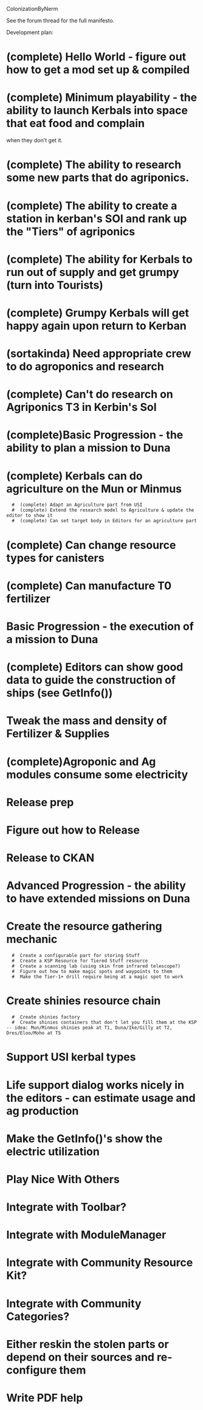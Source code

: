 ColonizationByNerm

See the forum thread for the full manifesto.



Development plan:

# (complete)  Hello World - figure out how to get a mod set up & compiled
# (complete)  Minimum playability - the ability to launch Kerbals into space that eat food and complain
  when they don't get it.
   #  (complete) The ability to research some new parts that do agriponics.
   #  (complete) The ability to create a station in kerban's SOI and rank up the "Tiers" of agriponics
   #  (complete) The ability for Kerbals to run out of supply and get grumpy (turn into Tourists)
   #  (complete) Grumpy Kerbals will get happy again upon return to Kerban
   #  (sortakinda) Need appropriate crew to do agroponics and research
   #  (complete) Can't do research on Agriponics T3 in Kerbin's SoI
# (complete)Basic Progression - the ability to plan a mission to Duna
   #  (complete) Kerbals can do agriculture on the Mun or Minmus
      #  (complete) Adapt an Agriculture part from USI
      #  (complete) Extend the research model to Agriculture & update the editor to show it
      #  (complete) Can set target body in Editors for an agriculture part
   #  (complete) Can change resource types for canisters
   #  (complete) Can manufacture T0 fertilizer
# Basic Progression - the execution of a mission to Duna
   #  (complete) Editors can show good data to guide the construction of ships (see GetInfo())
   #  Tweak the mass and density of Fertilizer & Supplies
   #  (complete)Agroponic and Ag modules consume some electricity
# Release prep
   #  Figure out how to Release
   #  Release to CKAN
# Advanced Progression - the ability to have extended missions on Duna
   #  Create the resource gathering mechanic
      #  Create a configurable part for storing Stuff
      #  Create a KSP Resource for Tiered Stuff resource
      #  Create a scanning lab (using skin from infrared telescope?)
      #  Figure out how to make magic spots and waypoints to them
      #  Make the Tier-1+ drill require being at a magic spot to work
   #  Create shinies resource chain
      #  Create shinies factory
      #  Create shinies containers that don't let you fill them at the KSP -- idea: Mun/Minmus shinies peak at T1, Duna/Ike/Gilly at T2, Dres/Eloo/Moho at T5
   #  Support USI kerbal types
   #  Life support dialog works nicely in the editors - can estimate usage and ag production
   #  Make the GetInfo()'s show the electric utilization
# Play Nice With Others
   #  Integrate with Toolbar?
   #  Integrate with ModuleManager
   #  Integrate with Community Resource Kit?
   #  Integrate with Community Categories?
   #  Either reskin the stolen parts or depend on their sources and re-configure them
   #  Write PDF help
